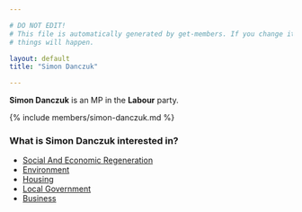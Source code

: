 ```yaml
---

# DO NOT EDIT!
# This file is automatically generated by get-members. If you change it, bad
# things will happen.

layout: default
title: "Simon Danczuk"

---
```


**Simon Danczuk** is an MP in the **Labour** party.

{% include members/simon-danczuk.md %}

### What is Simon Danczuk interested in?


* [Social And Economic Regeneration](/interests/social-and-economic-regeneration.html)
* [Environment](/interests/environment.html)
* [Housing](/interests/housing.html)
* [Local Government](/interests/local-government.html)
* [Business](/interests/business.html)
